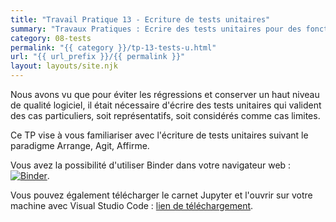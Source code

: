 ```yaml
---
title: "Travail Pratique 13 - Ecriture de tests unitaires"
summary: "Travaux Pratiques : Ecrire des tests unitaires pour des fonctions fournies, et corriger les problèmes ainsi identifiés."
category: 08-tests
permalink: "{{ category }}/tp-13-tests-u.html"
url: "{{ url_prefix }}/{{ permalink }}"
layout: layouts/site.njk
---
```


Nous avons vu que pour éviter les régressions et conserver un haut niveau de qualité logiciel, il était nécessaire d'écrire des tests unitaires qui valident des cas particuliers, soit représentatifs, soit considérés comme cas limites.

Ce TP vise à vous familiariser avec l'écriture de tests unitaires suivant le paradigme Arrange, Agit, Affirme.

Vous avez la possibilité d'utiliser Binder dans votre navigateur web : <a href="https://mybinder.org/v2/gh/loic-yvonnet/algo-appliquee/master?filepath=cours%2F08-tests%2Fwork-assignment-17.ipynb"><img class="inline" src="https://mybinder.org/badge_logo.svg" alt="Binder"></a>.

Vous pouvez également télécharger le carnet Jupyter et l'ouvrir sur votre machine avec Visual Studio Code : <a href="./work-assignment-17.ipynb" download="tp-13.ipynb">lien de téléchargement</a>.